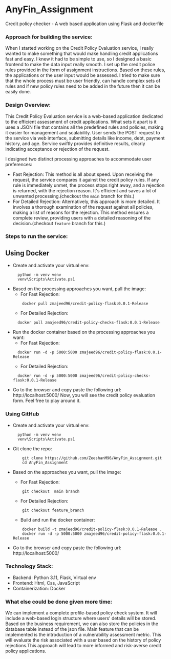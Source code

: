 # AnyFin_Assignment
Credit policy checker - A web based application using Flask and dockerfile

### Approach for building the service:
When I started working on the Credit Policy Evaluation service, I really wanted to make something that would make handling credit applications fast and easy. I knew it had to be simple to use, so I designed a basic frontend to make the data input really smooth. I set up the credit police rules provided in the form of assignment instructions. Based on these rules, the applications or the user input would be assessed. I tried to make sure that the whole process must be user friendly, can handle complex sets of rules and if new policy rules need to be added in the future then it can be easily done.

### Design Overview:
This Credit Policy Evaluation service is a web-based application dedicated to the efficient assessment of credit applications. What sets it apart is it uses a JSON file that contains all the predefined rules and policies, making it easier for management and scalability.
User sends the POST request to the service via web interface, submitting details like income, debt, payment history, and age. Service swiftly provides definitive results, clearly indicating acceptance or rejection of the request.

I designed two distinct processing approaches to accommodate user preferences:
- Fast Rejection: This method is all about speed. Upon receiving the request, the service compares it against the credit policy rules. If any rule is immediately unmet, the process stops right away, and a rejection is returned, with the rejection reason. It's efficient and saves a lot of unwanted processing.(checkout the ```main``` branch for this.)
- For Detailed Rejection: Alternatively, this approach is more detailed. It involves a thorough examination of the request against all policies, making a list of reasons for the rejection. This method ensures a complete review, providing users with a detailed reasoning of the decision.(checkout ```feature``` branch for this.)

### Steps to run the service:
## Using Docker
- Create and activate your virtual env:
    ```
      python -m venv venv
      venv\Scripts\Activate.ps1
    ```
- Based on the processing approaches you want, pull the image:
  - For Fast Rejection:
  ```
      docker pull zmajeed96/credit-policy-flask:0.0.1-Release
  ```
  - For Detailed Rejection:
  ```
    docker pull zmajeed96/credit-policy-checks-flask:0.0.1-Release
  ```
- Run the docker container based on the processing approaches you want:
  - For Fast Rejection:
  ```
    docker run -d -p 5000:5000 zmajeed96/credit-policy-flask:0.0.1-Release
  ```
  - For Detailed Rejection:
  ```
    docker run -d -p 5000:5000 zmajeed96/credit-policy-checks-flask:0.0.1-Release
  ```
- Go to the browser and copy paste the following url: http://localhost:5000/
Now, you will see the credit policy evaluation form. Feel free to play around it.

### Using GitHub
- Create and activate your virtual env:
    ```
      python -m venv venv
      venv\Scripts\Activate.ps1
    ```
- Git clone the repo: 
    ```
        git clone https://github.com/ZeeshanM96/AnyFin_Assignment.git
        cd AnyFin_Assignment
    ```

- Based on the approaches you want, pull the image:
    - For Fast Rejection:
    ```
        git checkout  main branch
    ```
    - For Detailed Rejection:
    ```
        git checkout feature_branch
    ```
    - Build and run the docker container:
    ```
        docker build -t zmajeed96/credit-policy-flask:0.0.1-Release .
        docker run -d -p 5000:5000 zmajeed96/credit-policy-flask:0.0.1-Release
    ```
- Go to the browser and copy paste the following url: http://localhost:5000/

### Technology Stack:
- Backend: Python 3.11, Flask, Virtual env
- Frontend: Html, Css, JavaScript 
- Containerization: Docker

### What else could be done given more time:
We can implement a complete profile-based policy check system. It will include a web-based login structure where users' details will be stored. Based on the business requirement, we can also store the policies in the database table instead of the json file. Main feature that can be implemented is the introduction of a vulnerability assessment metric. This will evaluate the risk associated with a user based on the history of policy rejections.This approach will lead to more informed and risk-averse credit policy applications.

